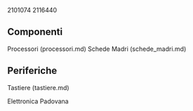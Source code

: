 2101074
2116440

## Componenti

Processori (processori.md)
Schede Madri (schede_madri.md)

## Periferiche

Tastiere (tastiere.md)

Elettronica Padovana

